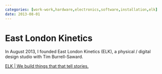 ```yaml
---
categories: [work-work,hardware,electronics,software,installation,elk] 
date: 2013-08-01
---
```


# East London Kinetics 

In August 2013, I founded East London Kinetics (ELK), a physical / digital design studio with Tim Burrell-Saward.

[ELK | We build things that that tell stories.](http://elkworks.co.uk/)